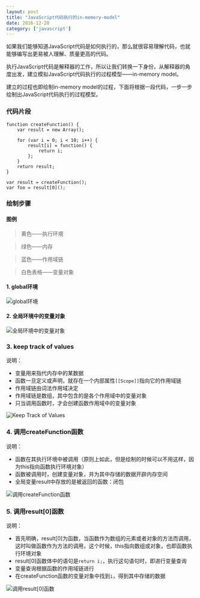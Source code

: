 ```yaml
---
layout: post
title: "JavaScript代码执行的in-memory-model"
date: 2016-12-20
category: ['javascript']
---
```


如果我们能够知道JavaScript代码是如何执行的，那么就很容易理解代码，也就能够编写出更易被人理解、质量更高的代码。

执行JavaScript代码是解释器的工作，所以让我们转换一下身份，从解释器的角度出发，建立模拟JavaScript代码执行的过程模型——in-memory model。

建立的过程也即绘制in-memory model的过程，下面将根据一段代码，一步一步绘制出JavaScript代码执行的过程模型。

### 代码片段


    function createFunction() {
        var result = new Array();

        for (var i = 0; i < 10; i++) {
            result[i] = function() {
                return i;
            };
        }
        return result;
    }

    var result = createFunction();
    var foo = result[0]();

### 绘制步骤

#### 图例

>黄色——执行环境

>绿色——内存

>蓝色——作用域链

>白色表格——变量对象

#### 1. global环境

![global环境](http://i1.piimg.com/582676/a43312773918bbd8.png)

#### 2. 全局环境中的变量对象

![全局环境中的变量对象](http://i1.piimg.com/582676/aa05380c9838bc35.png)

### 3. keep track of values

说明：

+ 变量用来指代内存中的某数据
+ 函数一旦定义或声明，就存在一个内部属性`[[Scope]]`指向它的作用域链
+ 作用域链由词法作用域决定
+ 作用域链是数组，其中包含的是各个作用域中的变量对象
+ 只当调用函数时，才会创建函数作用域中的变量对象

![Keep Track of Values](http://i1.piimg.com/582676/89bfbfbecd2565e4.png)

### 4. 调用createFunction函数

说明：


+ 函数在其执行环境中被调用（原则上如此，但是绘制的时候可以不用这样，因为this指向函数执行环境对象）
+ 函数被调用时，创建变量对象，并为其中存储的数据开辟内存空间
+ 全局变量result中存放的是被返回的函数：闭包

![调用createFunction函数](http://i1.piimg.com/582676/290fa25034b1d703.png)

### 5. 调用result[0]函数

说明：

+ 首先明确，result[0]为函数，当函数作为数组的元素或者对象的方法而调用，这时叫做函数作为方法的调用，这个时候，this指向数组或对象，也即函数执行环境对象
+ result[0]函数体中的语句是`return i;`，执行这句语句时，即进行变量查询
+ 变量查询根据函数的作用域链进行
+ 在createFunction函数的变量对象中找到`i`，得到其中存储的数据

![调用result[0]函数](http://i1.piimg.com/582676/5cc78a001231d86e.png)



